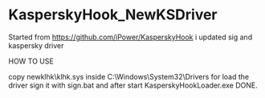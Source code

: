 # KasperskyHook_NewKSDriver
Started from https://github.com/iPower/KasperskyHook i updated sig and kaspersky driver

HOW TO USE

copy newklhk\klhk.sys inside C:\Windows\System32\Drivers
for load the driver sign it with sign.bat and after start KasperskyHookLoader.exe DONE.
